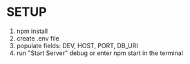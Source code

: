 # SETUP

1. npm install
2. create .env file
3. populate fields: DEV, HOST, PORT, DB_URI
4. run "Start Server" debug or enter npm start in the terminal

